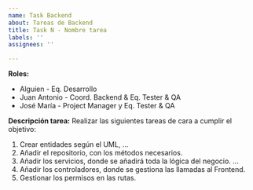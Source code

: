 ```yaml
---
name: Task Backend
about: Tareas de Backend
title: Task N - Nombre tarea
labels: ''
assignees: ''

---
```


**Roles:**
- Alguien - Eq. Desarrollo
- Juan Antonio - Coord. Backend & Eq. Tester & QA
- José María - Project Manager y Eq. Tester & QA

**Descripción tarea:**
Realizar las siguientes tareas de cara a cumplir el objetivo:
1. Crear entidades según el UML, ...
2. Añadir el repositorio, con los métodos necesarios.
3. Añadir los servicios, donde se añadirá toda la lógica del negocio. ...
4. Añadir los controladores, donde se gestiona las llamadas al Frontend.
5. Gestionar los permisos en las rutas.
